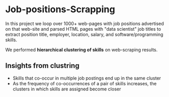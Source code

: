 # Job-positions-Scrapping
In this project we loop over 1000+ web-pages with job positions advertised on that web-site and parsed HTML pages with "data scientist" job titles
to extract position title, employer, location, salary, and software/programming skills.

We performed **hierarchical clustering of skills** on web-scraping results.


## Insights from clustring

- Skills that co-occur in multiple job postings end up in the same cluster
- As the frequency of co-occurrences of a pair of skills increases, the clusters in which skills are assigned become closer


